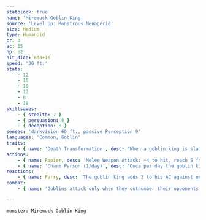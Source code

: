 ```yaml
---
statblock: true
name: 'Miremuck Goblin King'
source: 'Level Up: Monstrous Menagerie'
size: Medium
type: Humanoid
cr: 3
ac: 15
hp: 62
hit_dice: 8d8+16
speed: '30 ft.'
stats:
    - 12
    - 16
    - 10
    - 12
    - 8
    - 18
skillsaves:
    - { stealth: 7 }
    - { persuasion: 8 }
    - { deception: 8 }
senses: 'darkvision 60 ft., passive Perception 9'
languages: 'Common, Goblin'
traits:
    - { name: 'Death Transformation', desc: "When a goblin king is slain,whichever goblin killed them will suddenly transforminto a new goblin king (or queen), their stats replacedwith the goblin king's stats. All surrounding goblinsare inclined thereafter to obey the new goblin king.If a goblin king is slain by a non-goblinoid creature,whichever goblin volunteers for the position first isthe one transformed. Goblins are extremely hesitantto do such a thing, as responsibility and stewardshipare such hard work." }
actions:
    - { name: Rapier, desc: 'Melee Weapon Attack: +4 to hit, reach 5 ft., one target. Hit: 6 (1d8 + 1) piercing damage.' }
    - { name: 'Charm Person (1/day)', desc: "Once per day the goblin king can castcharm personas a 3rd-level spell, allowing him tocharm three creatures within 60 feet. The goblinking's spell save DC is 14." }
reactions:
    - { name: Parry, desc: 'The goblin king adds 2 to his AC against onemelee attack that would hit him. To do this the goblinking must see the attacker and be wielding a meleeweapon.' }
combat:
    - { name: 'Goblins attack only when they outnumber their opponents', desc: 'They employ ambush, firing arrows from hiding and then using Nimble Escape to hide elsewhere. When they can, they turn an aspect of the battle to their advantage, attacking in darkness or from above or amongst traps and hazards. If a goblin is engaged in melee while not in an advantageous position, it attacks with its shortsword and then disengages. Unless a powerful leader forces them to stand their ground, goblins retreat once they no longer outnumber their enemy.' }

---
```

```statblock
monster: Miremuck Goblin King
```
